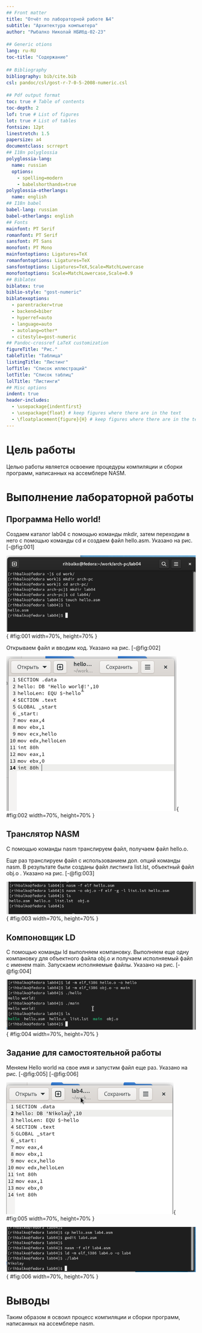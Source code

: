 ```yaml
---
## Front matter
title: "Отчёт по лабораторной работе №4"
subtitle: "Архитектура компьютера"
author: "Рыбалко Николай НБИбд-02-23"

## Generic otions
lang: ru-RU
toc-title: "Содержание"

## Bibliography
bibliography: bib/cite.bib
csl: pandoc/csl/gost-r-7-0-5-2008-numeric.csl

## Pdf output format
toc: true # Table of contents
toc-depth: 2
lof: true # List of figures
lot: true # List of tables
fontsize: 12pt
linestretch: 1.5
papersize: a4
documentclass: scrreprt
## I18n polyglossia
polyglossia-lang:
  name: russian
  options:
	- spelling=modern
	- babelshorthands=true
polyglossia-otherlangs:
  name: english
## I18n babel
babel-lang: russian
babel-otherlangs: english
## Fonts
mainfont: PT Serif
romanfont: PT Serif
sansfont: PT Sans
monofont: PT Mono
mainfontoptions: Ligatures=TeX
romanfontoptions: Ligatures=TeX
sansfontoptions: Ligatures=TeX,Scale=MatchLowercase
monofontoptions: Scale=MatchLowercase,Scale=0.9
## Biblatex
biblatex: true
biblio-style: "gost-numeric"
biblatexoptions:
  - parentracker=true
  - backend=biber
  - hyperref=auto
  - language=auto
  - autolang=other*
  - citestyle=gost-numeric
## Pandoc-crossref LaTeX customization
figureTitle: "Рис."
tableTitle: "Таблица"
listingTitle: "Листинг"
lofTitle: "Список иллюстраций"
lotTitle: "Список таблиц"
lolTitle: "Листинги"
## Misc options
indent: true
header-includes:
  - \usepackage{indentfirst}
  - \usepackage{float} # keep figures where there are in the text
  - \floatplacement{figure}{H} # keep figures where there are in the text
---
```


# Цель работы

Целью работы является освоение процедуры компиляции и сборки программ, написанных на ассемблере NASM.

# Выполнение лабораторной работы


## Программа Hello world!

Создаем каталог lab04 с помощью команды mkdir, затем переходим в него с помощью команды cd 
и создаем файл hello.asm. Указано на рис. [-@fig:001]

![Создание каталога и файла](image/01.png){ #fig:001 width=70%, height=70% }

Открываем файл и вводим код. Указано на рис. [-@fig:002]

![Код программы hello.asm](image/02.png){ #fig:002 width=70%, height=70% }

## Транслятор NASM

С помощью команды nasm транслируем файл, получаем файл hello.o.

Еще раз транслируем файл с использованием доп. опций команды nasm. 
В результате были созданы файл листинга list.lst, объектный файл obj.o . Указано на рис. [-@fig:003]

![Трансляция программы](image/03.png){ #fig:003 width=70%, height=70% }

## Компоновщик LD

С помощью команды ld выполняем компановку.
Выполняем еще одну компановку для объектного файла obj.o и получаем исполняемый файл с именем main.
Запускаем исполняемые файлы. Указано на рис. [-@fig:004]
 
![Компановка и запуск программы](image/04.png){ #fig:004 width=70%, height=70% }

##  Задание для самостоятельной работы

Меняем Hello world на свое имя и запустим файл еще раз. Указано на рис. [-@fig:005] [-@fig:006]

![Программа в файле lab4.asm](image/05.png){ #fig:005 width=70%, height=70% }

![Сборка и проверка программы lab4.asm](image/06.png){ #fig:006 width=70%, height=70% }

# Выводы

Таким образом я освоил процесс компиляции и сборки программ, написанных на ассемблере nasm.
